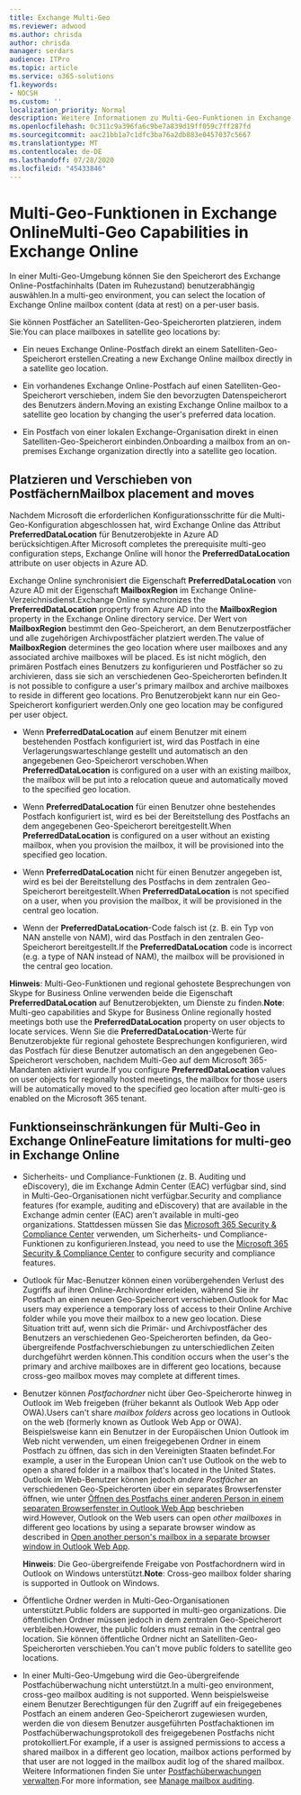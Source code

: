 ```yaml
---
title: Exchange Multi-Geo
ms.reviewer: adwood
ms.author: chrisda
author: chrisda
manager: serdars
audience: ITPro
ms.topic: article
ms.service: o365-solutions
f1.keywords:
- NOCSH
ms.custom: ''
localization_priority: Normal
description: Weitere Informationen zu Multi-Geo-Funktionen in Exchange Online.
ms.openlocfilehash: 0c311c9a396fa6c9be7a839d19ff059c7ff287fd
ms.sourcegitcommit: aac21bb1a7c1dfc3ba76a2db883e0457037c5667
ms.translationtype: MT
ms.contentlocale: de-DE
ms.lasthandoff: 07/28/2020
ms.locfileid: "45433846"
---
```

# <a name="multi-geo-capabilities-in-exchange-online"></a><span data-ttu-id="09ddc-103">Multi-Geo-Funktionen in Exchange Online</span><span class="sxs-lookup"><span data-stu-id="09ddc-103">Multi-Geo Capabilities in Exchange Online</span></span>

<span data-ttu-id="09ddc-104">In einer Multi-Geo-Umgebung können Sie den Speicherort des Exchange Online-Postfachinhalts (Daten im Ruhezustand) benutzerabhängig auswählen.</span><span class="sxs-lookup"><span data-stu-id="09ddc-104">In a multi-geo environment, you can select the location of Exchange Online mailbox content (data at rest) on a per-user basis.</span></span>

<span data-ttu-id="09ddc-105">Sie können Postfächer an Satelliten-Geo-Speicherorten platzieren, indem Sie:</span><span class="sxs-lookup"><span data-stu-id="09ddc-105">You can place mailboxes in satellite geo locations by:</span></span>

- <span data-ttu-id="09ddc-106">Ein neues Exchange Online-Postfach direkt an einem Satelliten-Geo-Speicherort erstellen.</span><span class="sxs-lookup"><span data-stu-id="09ddc-106">Creating a new Exchange Online mailbox directly in a satellite geo location.</span></span>

- <span data-ttu-id="09ddc-107">Ein vorhandenes Exchange Online-Postfach auf einen Satelliten-Geo-Speicherort verschieben, indem Sie den bevorzugten Datenspeicherort des Benutzers ändern.</span><span class="sxs-lookup"><span data-stu-id="09ddc-107">Moving an existing Exchange Online mailbox to a satellite geo location by changing the user's preferred data location.</span></span>

- <span data-ttu-id="09ddc-108">Ein Postfach von einer lokalen Exchange-Organisation direkt in einen Satelliten-Geo-Speicherort einbinden.</span><span class="sxs-lookup"><span data-stu-id="09ddc-108">Onboarding a mailbox from an on-premises Exchange organization directly into a satellite geo location.</span></span>

## <a name="mailbox-placement-and-moves"></a><span data-ttu-id="09ddc-109">Platzieren und Verschieben von Postfächern</span><span class="sxs-lookup"><span data-stu-id="09ddc-109">Mailbox placement and moves</span></span>

<span data-ttu-id="09ddc-110">Nachdem Microsoft die erforderlichen Konfigurationsschritte für die Multi-Geo-Konfiguration abgeschlossen hat, wird Exchange Online das Attribut **PreferredDataLocation** für Benutzerobjekte in Azure AD berücksichtigen.</span><span class="sxs-lookup"><span data-stu-id="09ddc-110">After Microsoft completes the prerequisite multi-geo configuration steps, Exchange Online will honor the **PreferredDataLocation** attribute on user objects in Azure AD.</span></span>

<span data-ttu-id="09ddc-111">Exchange Online synchronisiert die Eigenschaft **PreferredDataLocation** von Azure AD mit der Eigenschaft **MailboxRegion** im Exchange Online-Verzeichnisdienst.</span><span class="sxs-lookup"><span data-stu-id="09ddc-111">Exchange Online synchronizes the **PreferredDataLocation** property from Azure AD into the **MailboxRegion** property in the Exchange Online directory service.</span></span> <span data-ttu-id="09ddc-112">Der Wert von **MailboxRegion** bestimmt den Geo-Speicherort, an dem Benutzerpostfächer und alle zugehörigen Archivpostfächer platziert werden.</span><span class="sxs-lookup"><span data-stu-id="09ddc-112">The value of **MailboxRegion** determines the geo location where user mailboxes and any associated archive mailboxes will be placed.</span></span> <span data-ttu-id="09ddc-113">Es ist nicht möglich, den primären Postfach eines Benutzers zu konfigurieren und Postfächer so zu archivieren, dass sie sich an verschiedenen Geo-Speicherorten befinden.</span><span class="sxs-lookup"><span data-stu-id="09ddc-113">It is not possible to configure a user's primary mailbox and archive mailboxes to reside in different geo locations.</span></span> <span data-ttu-id="09ddc-114">Pro Benutzerobjekt kann nur ein Geo-Speicherort konfiguriert werden.</span><span class="sxs-lookup"><span data-stu-id="09ddc-114">Only one geo location may be configured per user object.</span></span>

- <span data-ttu-id="09ddc-115">Wenn **PreferredDataLocation** auf einem Benutzer mit einem bestehenden Postfach konfiguriert ist, wird das Postfach in eine Verlagerungswarteschlange gestellt und automatisch an den angegebenen Geo-Speicherort verschoben.</span><span class="sxs-lookup"><span data-stu-id="09ddc-115">When **PreferredDataLocation** is configured on a user with an existing mailbox, the mailbox will be put into a relocation queue and automatically moved to the specified geo location.</span></span>

- <span data-ttu-id="09ddc-116">Wenn **PreferredDataLocation** für einen Benutzer ohne bestehendes Postfach konfiguriert ist, wird es bei der Bereitstellung des Postfachs an dem angegebenen Geo-Speicherort bereitgestellt.</span><span class="sxs-lookup"><span data-stu-id="09ddc-116">When **PreferredDataLocation** is configured on a user without an existing mailbox, when you provision the mailbox, it will be provisioned into the specified geo location.</span></span>

- <span data-ttu-id="09ddc-117">Wenn **PreferredDataLocation** nicht für einen Benutzer angegeben ist, wird es bei der Bereitstellung des Postfachs in dem zentralen Geo-Speicherort bereitgestellt.</span><span class="sxs-lookup"><span data-stu-id="09ddc-117">When **PreferredDataLocation** is not specified on a user, when you provision the mailbox, it will be provisioned in the central geo location.</span></span>

- <span data-ttu-id="09ddc-118">Wenn der **PreferredDataLocation**-Code falsch ist (z. B. ein Typ von NAN anstelle von NAM), wird das Postfach in den zentralen Geo-Speicherort bereitgestellt.</span><span class="sxs-lookup"><span data-stu-id="09ddc-118">If the **PreferredDataLocation** code is incorrect (e.g. a type of NAN instead of NAM), the mailbox will be provisioned in the central geo location.</span></span>

<span data-ttu-id="09ddc-119">**Hinweis**: Multi-Geo-Funktionen und regional gehostete Besprechungen von Skype for Business Online verwenden beide die Eigenschaft **PreferredDataLocation** auf Benutzerobjekten, um Dienste zu finden.</span><span class="sxs-lookup"><span data-stu-id="09ddc-119">**Note**: Multi-geo capabilities and Skype for Business Online regionally hosted meetings both use the **PreferredDataLocation** property on user objects to locate services.</span></span> <span data-ttu-id="09ddc-120">Wenn Sie die **PreferredDataLocation**-Werte für Benutzerobjekte für regional gehostete Besprechungen konfigurieren, wird das Postfach für diese Benutzer automatisch an den angegebenen Geo-Speicherort verschoben, nachdem Multi-Geo auf dem Microsoft 365-Mandanten aktiviert wurde.</span><span class="sxs-lookup"><span data-stu-id="09ddc-120">If you configure **PreferredDataLocation** values on user objects for regionally hosted meetings, the mailbox for those users will be automatically moved to the specified geo location after multi-geo is enabled on the Microsoft 365 tenant.</span></span>

## <a name="feature-limitations-for-multi-geo-in-exchange-online"></a><span data-ttu-id="09ddc-121">Funktionseinschränkungen für Multi-Geo in Exchange Online</span><span class="sxs-lookup"><span data-stu-id="09ddc-121">Feature limitations for multi-geo in Exchange Online</span></span>

- <span data-ttu-id="09ddc-122">Sicherheits- und Compliance-Funktionen (z. B. Auditing und eDiscovery), die im Exchange Admin Center (EAC) verfügbar sind, sind in Multi-Geo-Organisationen nicht verfügbar.</span><span class="sxs-lookup"><span data-stu-id="09ddc-122">Security and compliance features (for example, auditing and eDiscovery) that are available in the Exchange admin center (EAC) aren't available in multi-geo organizations.</span></span> <span data-ttu-id="09ddc-123">Stattdessen müssen Sie das [Microsoft 365 Security & Compliance Center](https://support.office.com/article/7e696a40-b86b-4a20-afcc-559218b7b1b8) verwenden, um Sicherheits- und Compliance-Funktionen zu konfigurieren.</span><span class="sxs-lookup"><span data-stu-id="09ddc-123">Instead, you need to use the [Microsoft 365 Security & Compliance Center](https://support.office.com/article/7e696a40-b86b-4a20-afcc-559218b7b1b8) to configure security and compliance features.</span></span>

- <span data-ttu-id="09ddc-124">Outlook für Mac-Benutzer können einen vorübergehenden Verlust des Zugriffs auf ihren Online-Archivordner erleiden, während Sie ihr Postfach an einen neuen Geo-Speicherort verschieben.</span><span class="sxs-lookup"><span data-stu-id="09ddc-124">Outlook for Mac users may experience a temporary loss of access to their Online Archive folder while you move their mailbox to a new geo location.</span></span> <span data-ttu-id="09ddc-125">Diese Situation tritt auf, wenn sich die Primär- und Archivpostfächer des Benutzers an verschiedenen Geo-Speicherorten befinden, da Geo-übergreifende Postfachverschiebungen zu unterschiedlichen Zeiten durchgeführt werden können.</span><span class="sxs-lookup"><span data-stu-id="09ddc-125">This condition occurs when the user's the primary and archive mailboxes are in different geo locations, because cross-geo mailbox moves may complete at different times.</span></span>

- <span data-ttu-id="09ddc-126">Benutzer können *Postfachordner* nicht über Geo-Speicherorte hinweg in Outlook im Web freigeben (früher bekannt als Outlook Web App oder OWA).</span><span class="sxs-lookup"><span data-stu-id="09ddc-126">Users can't share *mailbox folders* across geo locations in Outlook on the web (formerly known as Outlook Web App or OWA).</span></span> <span data-ttu-id="09ddc-127">Beispielsweise kann ein Benutzer in der Europäischen Union Outlook im Web nicht verwenden, um einen freigegebenen Ordner in einem Postfach zu öffnen, das sich in den Vereinigten Staaten befindet.</span><span class="sxs-lookup"><span data-stu-id="09ddc-127">For example, a user in the European Union can't use Outlook on the web to open a shared folder in a mailbox that's located in the United States.</span></span> <span data-ttu-id="09ddc-128">Outlook im Web-Benutzer können jedoch *andere Postfächer* an verschiedenen Geo-Speicherorten über ein separates Browserfenster öffnen, wie unter [Öffnen des Postfachs einer anderen Person in einem separaten Browserfenster in Outlook Web App](https://support.office.com/article/A909AD30-E413-40B5-A487-0EA70B763081#__toc372210362) beschrieben wird.</span><span class="sxs-lookup"><span data-stu-id="09ddc-128">However, Outlook on the Web users can open *other mailboxes* in different geo locations by using a separate browser window as described in [Open another person's mailbox in a separate browser window in Outlook Web App](https://support.office.com/article/A909AD30-E413-40B5-A487-0EA70B763081#__toc372210362).</span></span>

  <span data-ttu-id="09ddc-129">**Hinweis**: Die Geo-übergreifende Freigabe von Postfachordnern wird in Outlook on Windows unterstützt.</span><span class="sxs-lookup"><span data-stu-id="09ddc-129">**Note**: Cross-geo mailbox folder sharing is supported in Outlook on Windows.</span></span>

- <span data-ttu-id="09ddc-130">Öffentliche Ordner werden in Multi-Geo-Organisationen unterstützt.</span><span class="sxs-lookup"><span data-stu-id="09ddc-130">Public folders are supported in multi-geo organizations.</span></span> <span data-ttu-id="09ddc-131">Die öffentlichen Ordner müssen jedoch in dem zentralen Geo-Speicherort verbleiben.</span><span class="sxs-lookup"><span data-stu-id="09ddc-131">However, the public folders must remain in the central geo location.</span></span> <span data-ttu-id="09ddc-132">Sie können öffentliche Ordner nicht an Satelliten-Geo-Speicherorten verschieben.</span><span class="sxs-lookup"><span data-stu-id="09ddc-132">You can't move public folders to satellite geo locations.</span></span>

- <span data-ttu-id="09ddc-133">In einer Multi-Geo-Umgebung wird die Geo-übergreifende Postfachüberwachung nicht unterstützt.</span><span class="sxs-lookup"><span data-stu-id="09ddc-133">In a multi-geo environment, cross-geo mailbox auditing is not supported.</span></span> <span data-ttu-id="09ddc-134">Wenn beispielsweise einem Benutzer Berechtigungen für den Zugriff auf ein freigegebenes Postfach an einem anderen Geo-Speicherort zugewiesen wurden, werden die von diesem Benutzer ausgeführten Postfachaktionen im Postfachüberwachungsprotokoll des freigegebenen Postfachs nicht protokolliert.</span><span class="sxs-lookup"><span data-stu-id="09ddc-134">For example, if a user is assigned permissions to access a shared mailbox in a different geo location, mailbox actions performed by that user are not logged in the mailbox audit log of the shared mailbox.</span></span> <span data-ttu-id="09ddc-135">Weitere Informationen finden Sie unter [Postfachüberwachungen verwalten](https://docs.microsoft.com/microsoft-365/compliance/enable-mailbox-auditing?view=o365-worldwide).</span><span class="sxs-lookup"><span data-stu-id="09ddc-135">For more information, see [Manage mailbox auditing](https://docs.microsoft.com/microsoft-365/compliance/enable-mailbox-auditing?view=o365-worldwide).</span></span>
